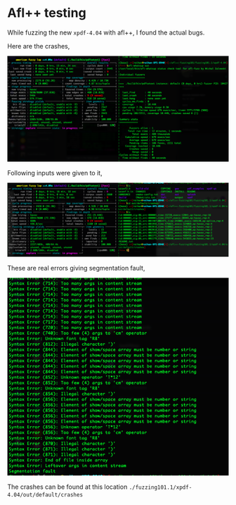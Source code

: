 # Afl++ testing
While fuzzing the new `xpdf-4.04` with afl++, I found the actual bugs.

Here are the crashes,

![xpdf-crashes](pics/xpdf.png)

Following inputs were given to it,

![xpdf-bugs](pics/xpdf-bugs.png)

These are real errors giving segmentation fault,

![xpdf-segfault](pics/actual-bugs.png)


The crashes can be found at this location `./fuzzing101.1/xpdf-4.04/out/default/crashes` 
